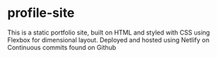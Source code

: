 # profile-site
This is a static portfolio site, built on HTML and styled with CSS using Flexbox for dimensional layout.
Deployed and hosted using Netlify on Continuous commits found on Github